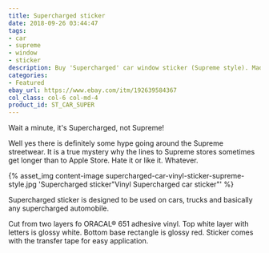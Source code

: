 ```yaml
---
title: Supercharged sticker
date: 2018-09-26 03:44:47
tags:
- car
- supreme
- window
- sticker
description: Buy 'Supercharged' car window sticker (Supreme style). Made of ORACAL 651 vinyl.
categories:
- Featured
ebay_url: https://www.ebay.com/itm/192639584367
col_class: col-6 col-md-4
product_id: ST_CAR_SUPER
---
```


Wait a minute, it's Supercharged, not Supreme!

<!-- more -->
<!-- {% asset_img content-image sticker-supercharged-car-supreme.jpg 'Car Supercharged window sticker"Vinyl Supercharged window sticker for any car model"' %} -->

Well yes there is definitely some hype going around the Supreme streetwear. It is a true mystery why the lines to Supreme stores sometimes get longer than to Apple Store. Hate it or like it. Whatever.

{% asset_img content-image supercharged-car-vinyl-sticker-supreme-style.jpg 'Supercharged sticker"Vinyl Supercharged car sticker"' %}

Supercharged sticker is designed to be used on cars, trucks and basically any supercharged automobile.

Cut from two layers fo ORACAL® 651 adhesive vinyl. Top white layer with letters is glossy white. Bottom base rectangle is glossy red. Sticker comes with the transfer tape for easy application.
